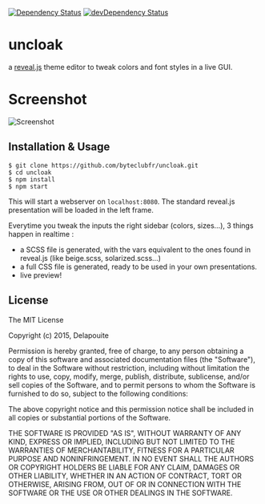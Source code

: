 [![Dependency Status](https://david-dm.org/byteclubfr/uncloak.svg?style=flat)](https://david-dm.org/byteclubfr/uncloak)
[![devDependency Status](https://david-dm.org/byteclubfr/uncloak/dev-status.svg?style=flat)](https://david-dm.org/byteclubfr/uncloak#info=devDependencies)

# uncloak

a [reveal.js](https://github.com/hakimel/reveal.js) theme editor to tweak colors and font styles in a live GUI.

# Screenshot

![Screenshot](https://github.com/byteclubfr/uncloak/blob/master/screenshot.jpg?raw=true)

## Installation & Usage

    $ git clone https://github.com/byteclubfr/uncloak.git
    $ cd uncloak
    $ npm install
    $ npm start

This will start a webserver on `localhost:8080`. The standard reveal.js presentation will be loaded in the left frame.

Everytime you tweak the inputs the right sidebar (colors, sizes…), 3 things happen in realtime :

* a SCSS file is generated, with the vars equivalent to the ones found in reveal.js (like beige.scss, solarized.scss…)
* a full CSS file is generated, ready to be used in your own presentations.
* live preview!

## License

The MIT License

Copyright (c) 2015, Delapouite

Permission is hereby granted, free of charge, to any person obtaining a copy of this software and associated documentation files (the "Software"), to deal in the Software without restriction, including without limitation the rights to use, copy, modify, merge, publish, distribute, sublicense, and/or sell copies of the Software, and to permit persons to whom the Software is furnished to do so, subject to the following conditions:

The above copyright notice and this permission notice shall be included in all copies or substantial portions of the Software.

THE SOFTWARE IS PROVIDED "AS IS", WITHOUT WARRANTY OF ANY KIND, EXPRESS OR IMPLIED, INCLUDING BUT NOT LIMITED TO THE WARRANTIES OF MERCHANTABILITY, FITNESS FOR A PARTICULAR PURPOSE AND NONINFRINGEMENT. IN NO EVENT SHALL THE AUTHORS OR COPYRIGHT HOLDERS BE LIABLE FOR ANY CLAIM, DAMAGES OR OTHER LIABILITY, WHETHER IN AN ACTION OF CONTRACT, TORT OR OTHERWISE, ARISING FROM, OUT OF OR IN CONNECTION WITH THE SOFTWARE OR THE USE OR OTHER DEALINGS IN THE SOFTWARE.
